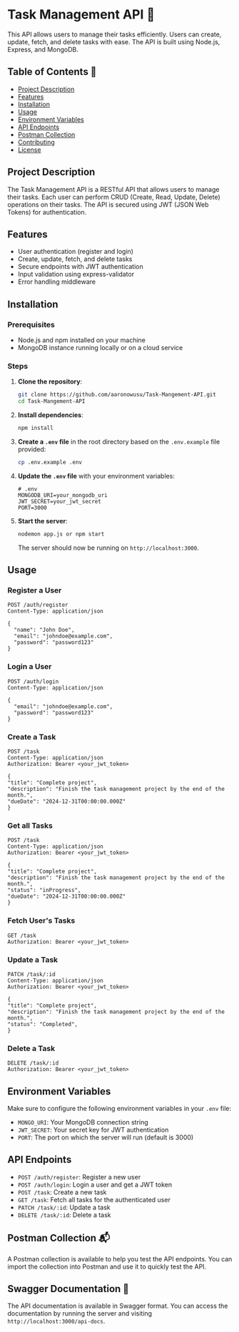 # Task Management API 🚀

This API allows users to manage their tasks efficiently. Users can create, update, fetch, and delete tasks with ease. The API is built using Node.js, Express, and MongoDB.

## Table of Contents 📑

- [Project Description](#project-description)
- [Features](#features)
- [Installation](#installation)
- [Usage](#usage)
- [Environment Variables](#environment-variables)
- [API Endpoints](#api-endpoints)
- [Postman Collection](#postman-collection)
- [Contributing](#contributing)
- [License](#license)

## Project Description 

The Task Management API is a RESTful API that allows users to manage their tasks. Each user can perform CRUD (Create, Read, Update, Delete) operations on their tasks. The API is secured using JWT (JSON Web Tokens) for authentication.

## Features 

- User authentication (register and login)
- Create, update, fetch, and delete tasks
- Secure endpoints with JWT authentication
- Input validation using express-validator
- Error handling middleware

## Installation 

### Prerequisites

- Node.js and npm installed on your machine
- MongoDB instance running locally or on a cloud service

### Steps

1. **Clone the repository**:

   ```sh
   git clone https://github.com/aaronowusu/Task-Mangement-API.git
   cd Task-Mangement-API
   ```

2. **Install dependencies**:

   ```sh
   npm install
   ```

3. **Create a `.env` file** in the root directory based on the `.env.example` file provided:

   ```sh
   cp .env.example .env
   ```

4. **Update the `.env` file** with your environment variables:

   ```plaintext
   # .env
   MONGODB_URI=your_mongodb_uri
   JWT_SECRET=your_jwt_secret
   PORT=3000
   ```

5. **Start the server**:

   ```sh
   nodemon app.js or npm start
   ```

   The server should now be running on `http://localhost:3000`.

## Usage 

### Register a User

```http
POST /auth/register
Content-Type: application/json

{
  "name": "John Doe",
  "email": "johndoe@example.com",
  "password": "password123"
}
```

### Login a User

```http
POST /auth/login
Content-Type: application/json

{
  "email": "johndoe@example.com",
  "password": "password123"
}
```

### Create a Task

```http
POST /task
Content-Type: application/json
Authorization: Bearer <your_jwt_token>

{
"title": "Complete project",
"description": "Finish the task management project by the end of the month.",
"dueDate": "2024-12-31T00:00:00.000Z"
}
```

### Get all Tasks

```http
POST /task
Content-Type: application/json
Authorization: Bearer <your_jwt_token>

{
"title": "Complete project",
"description": "Finish the task management project by the end of the month.",
"status": "inProgress",
"dueDate": "2024-12-31T00:00:00.000Z"
}
```

### Fetch User's Tasks

```http
GET /task
Authorization: Bearer <your_jwt_token>

```

### Update a Task

```http
PATCH /task/:id
Content-Type: application/json
Authorization: Bearer <your_jwt_token>

{
"title": "Complete project",
"description": "Finish the task management project by the end of the month.",
"status": "Completed",
}

```

### Delete a Task

```http
DELETE /task/:id
Authorization: Bearer <your_jwt_token>
```

## Environment Variables

Make sure to configure the following environment variables in your `.env` file:

- `MONGO_URI`: Your MongoDB connection string
- `JWT_SECRET`: Your secret key for JWT authentication
- `PORT`: The port on which the server will run (default is 3000)


## API Endpoints

- `POST /auth/register`: Register a new user
- `POST /auth/login`: Login a user and get a JWT token
- `POST /task`: Create a new task
- `GET /task`: Fetch all tasks for the authenticated user
- `PATCH /task/:id`: Update a task
- `DELETE /task/:id`: Delete a task

## Postman Collection 📬

A Postman collection is available to help you test the API endpoints. You can import the collection into Postman and use it to quickly test the API.

## Swagger Documentation 📖

The API documentation is available in Swagger format. You can access the documentation by running the server and visiting `http://localhost:3000/api-docs`.
